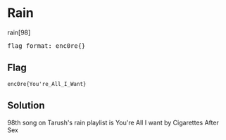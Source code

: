 # Rain
rain[98]
<pre>
flag format: enc0re{}
</pre>

## Flag
```
enc0re{You're_All_I_Want}
```

## Solution
98th song on Tarush's rain playlist is You're All I want by Cigarettes After Sex
